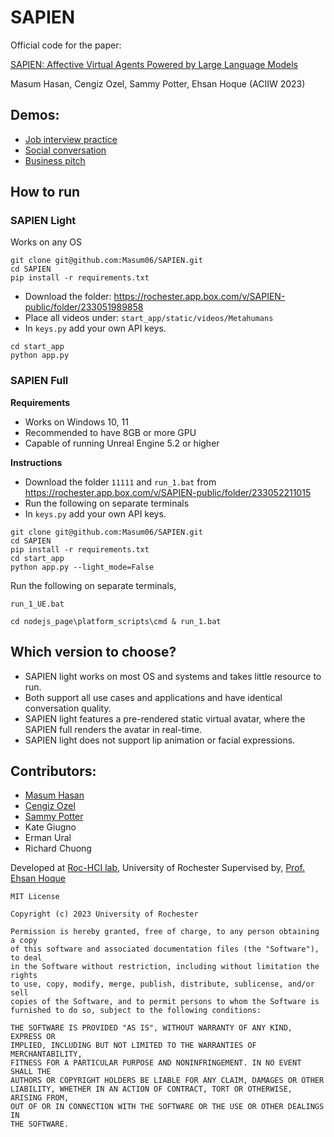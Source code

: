 # SAPIEN

Official code for the paper:

[SAPIEN: Affective Virtual Agents Powered by Large Language Models](https://arxiv.org/abs/2308.03022) 

Masum Hasan, Cengiz Ozel, Sammy Potter, Ehsan Hoque (ACIIW 2023) 


## Demos:
- [Job interview practice](https://www.youtube.com/watch?v=FrV3-n9DbYc)
- [Social conversation](https://www.youtube.com/watch?v=PzWH-5MVJE4)
- [Business pitch](https://www.youtube.com/watch?v=jTgPEXVyn9g)


## How to run

### SAPIEN Light

Works on any OS

```
git clone git@github.com:Masum06/SAPIEN.git
cd SAPIEN
pip install -r requirements.txt
```

- Download the folder: https://rochester.app.box.com/v/SAPIEN-public/folder/233051989858
- Place all videos under: `start_app/static/videos/Metahumans`
- In `keys.py` add your own API keys.
  
```
cd start_app
python app.py
```

### SAPIEN Full

**Requirements**
- Works on Windows 10, 11
- Recommended to have 8GB or more GPU
- Capable of running Unreal Engine 5.2 or higher

**Instructions**
- Download the folder `11111` and `run_1.bat` from https://rochester.app.box.com/v/SAPIEN-public/folder/233052211015
- Run the following on separate terminals
- In `keys.py` add your own API keys.

```
git clone git@github.com:Masum06/SAPIEN.git
cd SAPIEN
pip install -r requirements.txt
cd start_app
python app.py --light_mode=False
```
Run the following on separate terminals,

```
run_1_UE.bat
```

```
cd nodejs_page\platform_scripts\cmd & run_1.bat
```

## Which version to choose?
- SAPIEN light works on most OS and systems and takes little resource to run.
- Both support all use cases and applications and have identical conversation quality.
- SAPIEN light features a pre-rendered static virtual avatar, where the SAPIEN full renders the avatar in real-time.
- SAPIEN light does not support lip animation or facial expressions.


## Contributors:
- [Masum Hasan](https://masumhasan.net/)
- [Cengiz Ozel](https://www.cengizozel.com/)
- [Sammy Potter](https://sammypotter.com/)
- Kate Giugno
- Erman Ural
- Richard Chuong

Developed at [Roc-HCI lab](https://roc-hci.com/), University of Rochester
Supervised by, [Prof. Ehsan Hoque](https://hoques.com/)


```
MIT License

Copyright (c) 2023 University of Rochester

Permission is hereby granted, free of charge, to any person obtaining a copy
of this software and associated documentation files (the "Software"), to deal
in the Software without restriction, including without limitation the rights
to use, copy, modify, merge, publish, distribute, sublicense, and/or sell
copies of the Software, and to permit persons to whom the Software is
furnished to do so, subject to the following conditions:

THE SOFTWARE IS PROVIDED "AS IS", WITHOUT WARRANTY OF ANY KIND, EXPRESS OR
IMPLIED, INCLUDING BUT NOT LIMITED TO THE WARRANTIES OF MERCHANTABILITY,
FITNESS FOR A PARTICULAR PURPOSE AND NONINFRINGEMENT. IN NO EVENT SHALL THE
AUTHORS OR COPYRIGHT HOLDERS BE LIABLE FOR ANY CLAIM, DAMAGES OR OTHER
LIABILITY, WHETHER IN AN ACTION OF CONTRACT, TORT OR OTHERWISE, ARISING FROM,
OUT OF OR IN CONNECTION WITH THE SOFTWARE OR THE USE OR OTHER DEALINGS IN 
THE SOFTWARE.
```
